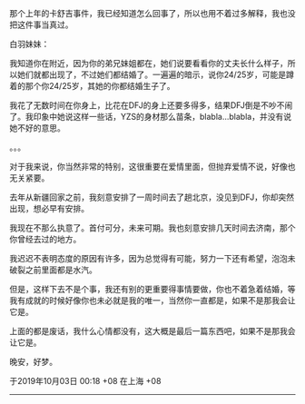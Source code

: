 那个上年的卡舒吉事件，我已经知道怎么回事了，所以也用不着过多解释，我也没把这件事当真过。

白羽妹妹：

我知道你在附近，因为你的弟兄妹姐都在，她们说要看看你的丈夫长什么样子，所以她们就都出现了，不过她们都结婚了。一遍遍的暗示，说你24/25岁，可能是蹲着的那个你24/25岁，其她的你都结婚生子了。

我花了无数时间在你身上，比花在DFJ的身上还要多得多，结果DFJ倒是不吵不闹了。我印象中她说这样一些话，YZS的身材那么苗条，blabla...blabla，并没有说她不好的意思。

。。。

对于我来说，你当然非常的特别，这很重要在爱情里面，但抛弃爱情不说，好像也无关紧要。

去年从新疆回家之前，我刻意安排了一周时间去了趟北京，没见到DFJ，你却突然出现，想必早有安排。

我现在不那么执意了。首付可分，未来可期。我也刻意安排几天时间去济南，那个你曾经去过的地方。

我迟迟不表明态度的原因有许多，因为总觉得有可能，努力一下还有希望，泡泡未破裂之前里面都是水汽。

但是，这样下去不是个事，我还有别的更重要得事情要做，你也不着急着结婚，等我有成就的时候好像你也未必就是我的唯一，当然你一直都是，如果不是那我会让它是。

上面的都是废话，我什么心情都没有，这大概是最后一篇东西吧，如果不是那我会让它是。

晚安，好梦。

于2019年10月03日 00:18 +08 在上海 +08

--------------------------------------------------------------------------------


